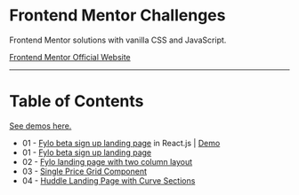 # Frontend Mentor Challenges
Frontend Mentor solutions with vanilla CSS and JavaScript.

[Frontend Mentor Official Website](https://www.frontendmentor.io/)

---

# Table of Contents
[See demos here.](https://tealalala.github.io/)

* 01 - [Fylo beta sign up landing page](01-fylo-beta-signup-landing-reactjs/) in React.js | [Demo](https://pacific-scrubland-57873.herokuapp.com/)
* 01 - [Fylo beta sign up landing page](01-fylo-beta-signup-landing/)
* 02 - [Fylo landing page with two column layout](02-fylo-landing-2-col/)
* 03 - [Single Price Grid Component](03-single-price-grid-component/)
* 04 - [Huddle Landing Page with Curve Sections](04-huddle-landing-page-with-curved-sections/)
